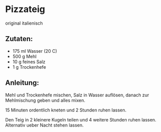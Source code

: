 Pizzateig
===
original italienisch

Zutaten:
---
- 175 ml Wasser (20 C)
- 500 g Mehl
- 10 g feines Salz
- 1 g Trockenhefe

Anleitung:
---
Mehl und Trockenhefe mischen, Salz in Wasser auflösen, danach zur Mehlmischung geben und alles mixen.

15 Minuten ordentlich kneten und 2 Stunden ruhen lassen.

Den Teig in 2 kleinere Kugeln teilen und 4 weitere Stunden ruhen lassen. Alternativ ueber Nacht stehen lassen.